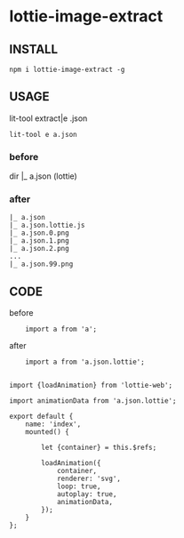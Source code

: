 # lottie-image-extract


## INSTALL

```
npm i lottie-image-extract -g
```
## USAGE 

lit-tool extract|e <target>.json

```
lit-tool e a.json
```
### before

dir
    |_ a.json (lottie)

### after
    |_ a.json
    |_ a.json.lottie.js
    |_ a.json.0.png
    |_ a.json.1.png
    |_ a.json.2.png
    ...
    |_ a.json.99.png

## CODE

before
```
    import a from 'a';
```

after
``` 
    import a from 'a.json.lottie';
```

``` vue

import {loadAnimation} from 'lottie-web';

import animationData from 'a.json.lottie';

export default {
    name: 'index',
    mounted() {

        let {container} = this.$refs;

        loadAnimation({
            container,
            renderer: 'svg',
            loop: true,
            autoplay: true,
            animationData,
        });
    }
};

```